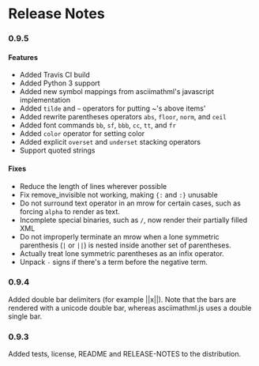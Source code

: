# Release Notes

### 0.9.5

#### Features
- Added Travis CI build
- Added Python 3 support
- Added new symbol mappings from asciimathml's javascript implementation
- Added `tilde` and `~` operators for putting ~'s above items'
- Added rewrite parentheses operators `abs`, `floor`, `norm`, and `ceil`
- Added font commands `bb`, `sf`, `bbb`, `cc`, `tt`, and `fr`
- Added `color` operator for setting color
- Added explicit `overset` and `underset` stacking operators
- Support quoted strings

#### Fixes
- Reduce the length of lines wherever possible
- Fix remove_invisible not working, making `{:` and `:}` unusable
- Do not surround text operator in an mrow for certain cases,
  such as forcing `alpha` to render as text.
- Incomplete special binaries, such as `/`,
  now render their partially filled XML
- Do not improperly terminate an mrow when
  a lone symmetric parenthesis (`|` or `||`) is
  nested inside another set of parentheses.
- Actually treat lone symmetric parentheses as an infix operator.
- Unpack `-` signs if there's a term before the negative term.

### 0.9.4

Added double bar delimiters (for example ||x||).  Note that the bars are
rendered with a unicode double bar, whereas asciimathml.js uses a double single
bar.

### 0.9.3

Added tests, license, README and RELEASE-NOTES to the distribution.
